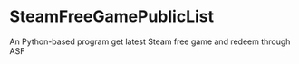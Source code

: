 # SteamFreeGamePublicList
An Python-based program get latest Steam free game and redeem through ASF

